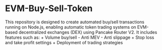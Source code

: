 # EVM-Buy-Sell-Token
This repository is designed to create automated buy/sell transactions running on Node.js, enabling automatic token trading systems on EVM-based decentralized exchanges (DEX) using Pancake Router V2. It includes features such as: + Volume buy/sell - Anti MEV - Anti slippage + Stop loss and take profit settings + Deployment of trading strategies
